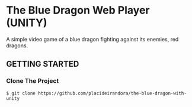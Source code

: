# The Blue Dragon Web Player (UNITY)
A simple video game of a blue dragon fighting against its enemies, red dragons.


## GETTING STARTED

### Clone The Project

```
$ git clone https://github.com/placideirandora/the-blue-dragon-with-unity
```
